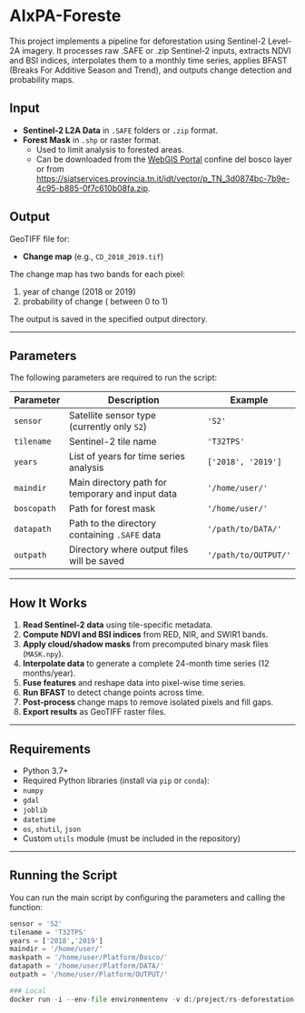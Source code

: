 # AIxPA-Foreste

This project implements a pipeline for deforestation using Sentinel-2 Level-2A imagery. It processes raw .SAFE or .zip Sentinel-2 inputs, extracts NDVI and BSI indices, interpolates them to a monthly time series, applies BFAST (Breaks For Additive Season and Trend), and outputs change detection and probability maps.

## Input

- **Sentinel-2 L2A Data** in `.SAFE` folders or `.zip` format.
- **Forest Mask** in `.shp` or raster format.
  - Used to limit analysis to forested areas.
  - Can be downloaded from the [WebGIS Portal](https://webgis.provincia.tn.it/) confine del bosco layer or from https://siatservices.provincia.tn.it/idt/vector/p_TN_3d0874bc-7b9e-4c95-b885-0f7c610b08fa.zip.

## Output

GeoTIFF file for:

- **Change map** (e.g., `CD_2018_2019.tif`)

The change map has two bands for each pixel:

1. year of change (2018 or 2019)
2. probability of change ( between 0 to 1)

The output is saved in the specified output directory.

---

## Parameters

The following parameters are required to run the script:

| Parameter   | Description                                      | Example              |
| ----------- | ------------------------------------------------ | -------------------- |
| `sensor`    | Satellite sensor type (currently only `S2`)      | `'S2'`               |
| `tilename`  | Sentinel-2 tile name                             | `'T32TPS'`           |
| `years`     | List of years for time series analysis           | `['2018', '2019']`   |
| `maindir`   | Main directory path for temporary and input data | `'/home/user/'`      |
| `boscopath` | Path for forest mask                             | `'/home/user/'`      |
| `datapath`  | Path to the directory containing `.SAFE` data    | `'/path/to/DATA/'`   |
| `outpath`   | Directory where output files will be saved       | `'/path/to/OUTPUT/'` |

---

## How It Works

1. **Read Sentinel-2 data** using tile-specific metadata.
2. **Compute NDVI and BSI indices** from RED, NIR, and SWIR1 bands.
3. **Apply cloud/shadow masks** from precomputed binary mask files (`MASK.npy`).
4. **Interpolate data** to generate a complete 24-month time series (12 months/year).
5. **Fuse features** and reshape data into pixel-wise time series.
6. **Run BFAST** to detect change points across time.
7. **Post-process** change maps to remove isolated pixels and fill gaps.
8. **Export results** as GeoTIFF raster files.

---

## Requirements

- Python 3.7+
- Required Python libraries (install via `pip` or `conda`):
- `numpy`
- `gdal`
- `joblib`
- `datetime`
- `os`, `shutil`, `json`
- Custom `utils` module (must be included in the repository)

---

## Running the Script

You can run the main script by configuring the parameters and calling the function:

```python
sensor = 'S2'
tilename = 'T32TPS'
years = ['2018','2019']
maindir = '/home/user/'
maskpath = '/home/user/Platform/Bosco/'
datapath = '/home/user/Platform/DATA/'
outpath = '/home/user/Platform/OUTPUT/'

### Local
docker run -i --env-file environmentenv -v d:/project/rs-deforestation:/app/files -t 7cd417b2c414 "{\"satelliteParams\":{\"satelliteType\":\"Sentinel2\",\"processingLevel\":\"LEVEL1\",\"sensorMode\":\"IW\",\"productType\":\"GRD\"},\"startDate\":\"2018-01-04\",\"endDate\":\"2018-01-05\",\"geometry\":\"POLYGON((10.98014831542969 45.455314263477874,11.030273437500002 45.44808893044964,10.99937438964844 45.42014226680115,10.953025817871096 45.435803739956725,10.98014831542969 45.455314263477874))\",\"cloudCover\":\"[0,2]\",\"area_sampling\":\"True\",\"tmp_path_same_folder_dwl\":\"True\",\"artifact_name\":\"sentinel2-grd-image\"}"


```
